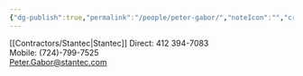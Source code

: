 ```yaml
---
{"dg-publish":true,"permalink":"/people/peter-gabor/","noteIcon":"","created":"2025-05-20T10:31:25.366-05:00"}
---
```


[[Contractors/Stantec\|Stantec]]
Direct: 412 394-7083  
Mobile: (724)-799-7525  
[Peter.Gabor@stantec.com](mailto:Peter.Gabor@stantec.com "mailto:Peter.Gabor@stantec.com")
